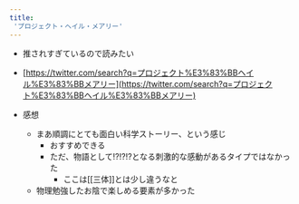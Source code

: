 ```yaml
---
title:
 'プロジェクト・ヘイル・メアリー'
---
```


- 推されすぎているので読みたい
- [https://twitter.com/search?q=プロジェクト%E3%83%BBヘイル%E3%83%BBメアリー](https://twitter.com/search?q=プロジェクト%E3%83%BBヘイル%E3%83%BBメアリー)

- 感想
    - まあ順調にとても面白い科学ストーリー、という感じ
        - おすすめできる
        - ただ、物語として!?!?!?となる刺激的な感動があるタイプではなかった
            - ここは[[三体]]とは少し違うなと
    - 物理勉強したお陰で楽しめる要素が多かった
